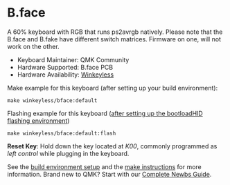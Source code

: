 # B.face

A 60% keyboard with RGB that runs ps2avrgb natively. Please note that the B.face and B.fake have different switch matrices. Firmware on one, will not work on the other. 

* Keyboard Maintainer: QMK Community
* Hardware Supported: B.face PCB
* Hardware Availability: [Winkeyless](https://winkeyless.kr/product/b-face-x2-pcb/)

Make example for this keyboard (after setting up your build environment):

    make winkeyless/bface:default

Flashing example for this keyboard ([after setting up the bootloadHID flashing environment](https://docs.qmk.fm/#/flashing_bootloadhid))

    make winkeyless/bface:default:flash

**Reset Key**: Hold down the key located at *K00*, commonly programmed as *left control* while plugging in the keyboard.

See the [build environment setup](https://docs.qmk.fm/#/getting_started_build_tools) and the [make instructions](https://docs.qmk.fm/#/getting_started_make_guide) for more information. Brand new to QMK? Start with our [Complete Newbs Guide](https://docs.qmk.fm/#/newbs).
